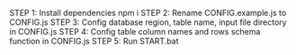 STEP 1: Install dependencies
npm i
STEP 2: Rename CONFIG.example.js to CONFIG.js
STEP 3: Config database region, table name, input file directory in CONFIG.js
STEP 4: Config table column names and rows schema function in CONFIG.js
STEP 5: Run START.bat
